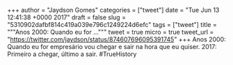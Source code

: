 
+++
author = "Jaydson Gomes"
categories = ["tweet"]
date = "Tue Jun 13 12:41:38 +0000 2017"
draft = false
slug = "5310902dafbf814c419a039e796c1249224d6efc"
tags = ["tweet"]
title = """Anos 2000: Quando eu for ..."""
tweet = true
micro = true
tweet_url = "https://twitter.com/jaydson/status/874607696095391745"
+++
Anos 2000: Quando eu for empresário vou chegar e sair na hora que eu quiser.
2017: Primeiro a chegar, último a sair. #TrueHistory
